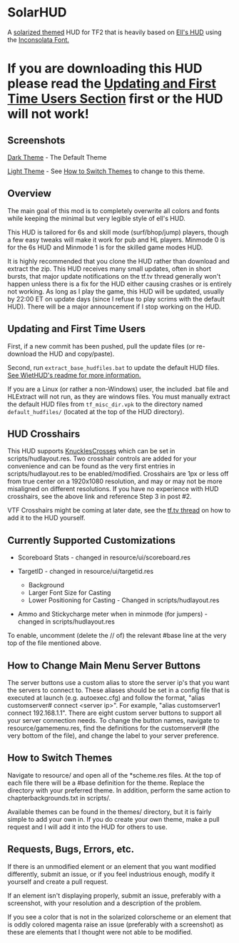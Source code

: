 # SolarHUD

A [solarized themed](http://ethanschoonover.com/solarized) HUD for TF2 that is heavily based on [Ell's HUD](http://etf2l.org/forum/huds/topic-17955/) using the [Inconsolata Font.](http://www.levien.com/type/myfonts/inconsolata.html)

# If you are downloading this HUD please read the [Updating and First Time Users Section](https://github.com/Stochast1c/solarhud#updating-and-first-time-users) first or the HUD will not work!

## Screenshots

[Dark Theme](http://imgur.com/a/iSr9u) - The Default Theme

[Light Theme](http://imgur.com/a/DlrJb) - See [How to Switch Themes](https://github.com/Stochast1c/solarhud#how-to-switch-themes) to change to this theme.

## Overview

The main goal of this mod is to completely overwrite all colors and fonts while keeping the minimal but very legible style of ell's HUD.

This HUD is tailored for 6s and skill mode (surf/bhop/jump) players, though a few easy tweaks will make it work for pub and HL players.  Minmode 0 is for the 6s HUD and Minmode 1 is for the skilled game modes HUD.  

It is highly recommended that you clone the HUD rather than download and extract the zip.  This HUD receives many small updates, often in short bursts, that major update notifications on the tf.tv thread generally won't happen unless there is a fix for the HUD either causing crashes or is entirely not working.  As long as I play the game, this HUD will be updated, usually by 22:00 ET on update days (since I refuse to play scrims with the default HUD).  There will be a major announcement if I stop working on the HUD. 

## Updating and First Time Users

First, if a new commit has been pushed, pull the update files (or re-download the HUD and copy/paste).

Second, run `extract_base_hudfiles.bat` to update the default HUD files.  [See WietHUD's readme for more information.](https://github.com/Wiethoofd/WietHUD#updating-wiethud)

If you are a Linux (or rather a non-Windows) user, the included .bat file and HLExtract will not run, as they are windows files.  You must manually extract the default HUD files from `tf_misc_dir.vpk` to the directory named `default_hudfiles/` (located at the top of the HUD directory).

## HUD Crosshairs

This HUD supports [KnucklesCrosses](http://www.teamfortress.tv/26790/official-knucklescrosses-release) which can be set in scripts/hudlayout.res.  Two crosshair controls are added for your convenience and can be found as the very first entries in scripts/hudlayout.res to be enabled/modified. Crosshairs are 1px or less off from true center on a 1920x1080 resolution, and may or may not be more misaligned on different resolutions. If you have no experience with HUD crosshairs, see the above link and reference Step 3 in post #2.

VTF Crosshairs might be coming at later date, see the [tf.tv thread](http://www.teamfortress.tv/37767/how-to-make-vtf-crosshairs) on how to add it to the HUD yourself.

## Currently Supported Customizations

*  Scoreboard Stats - changed in resource/ui/scoreboard.res

*  TargetID - changed in resource/ui/targetid.res
   *  Background
   *  Larger Font Size for Casting
   *  Lower Positioning for Casting - Changed in scripts/hudlayout.res

*  Ammo and Stickycharge meter when in minmode (for jumpers) - changed in scripts/hudlayout.res

To enable, uncomment (delete the // of) the relevant #base line at the very top of the file mentioned above.   

## How to Change Main Menu Server Buttons

The server buttons use a custom alias to store the server ip's that you want the servers to connect to.  These aliases should be set in a config file that is executed at launch (e.g. autoexec.cfg) and follow the format, "alias customserver# connect \<server ip\>".  For example, "alias customserver1 connect 192.168.1.1".  There are eight custom server buttons to support all your server connection needs.  To change the button names, navigate to resource/gamemenu.res, find the definitions for the customserver# (the very bottom of the file), and change the label to your server preference.

## How to Switch Themes

Navigate to resource/ and open all of the \*scheme.res files.  At the top of each file there will be a \#base definition for the theme.  Replace the directory with your preferred theme.  In addition, perform the same action to chapterbackgrounds.txt in scripts/.  

Available themes can be found in the themes/ directory, but it is fairly simple to add your own in.  If you do create your own theme, make a pull request and I will add it into the HUD for others to use.


## Requests, Bugs, Errors, etc.

If there is an unmodified element or an element that you want modified differently, submit an issue, or if you feel industrious enough, modify it yourself and create a pull request.

If an element isn't displaying properly, submit an issue, preferably with a screenshot, with your resolution and a description of the problem.

If you see a color that is not in the solarized colorscheme or an element that is oddly colored magenta raise an issue (preferably with a screenshot) as these are elements that I thought were not able to be modified.
